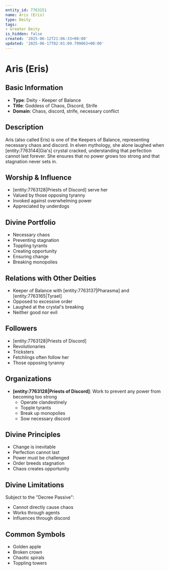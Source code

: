 ```yaml
---
entity_id: 7763151
name: Aris (Eris)
type: Deity
tags:
- Greater Deity
is_hidden: false
created: '2025-06-12T21:06:33+00:00'
updated: '2025-06-17T02:01:09.799063+00:00'
---
```


# Aris (Eris)

## Basic Information

- **Type**: Deity - Keeper of Balance
- **Title**: Goddess of Chaos, Discord, Strife
- **Domain**: Chaos, discord, strife, necessary conflict

## Description

Aris (also called Eris) is one of the Keepers of Balance, representing necessary chaos and discord. In elven mythology, she alone laughed when [entity:7763144|Gia's] crystal cracked, understanding that perfection cannot last forever. She ensures that no power grows too strong and that stagnation never sets in.

## Worship & Influence

- [entity:7763128|Priests of Discord] serve her
- Valued by those opposing tyranny
- Invoked against overwhelming power
- Appreciated by underdogs

## Divine Portfolio

- Necessary chaos
- Preventing stagnation
- Toppling tyrants
- Creating opportunity
- Ensuring change
- Breaking monopolies

## Relations with Other Deities

- Keeper of Balance with [entity:7763137|Pharasma] and [entity:7763165|Tyrael]
- Opposed to excessive order
- Laughed at the crystal's breaking
- Neither good nor evil

## Followers

- [entity:7763128|Priests of Discord]
- Revolutionaries
- Tricksters
- Fetchlings often follow her
- Those opposing tyranny

## Organizations

- **[entity:7763128|Priests of Discord]**: Work to prevent any power from becoming too strong
  - Operate clandestinely
  - Topple tyrants
  - Break up monopolies
  - Sow necessary discord

## Divine Principles

- Change is inevitable
- Perfection cannot last
- Power must be challenged
- Order breeds stagnation
- Chaos creates opportunity

## Divine Limitations

Subject to the "Decree Passive":

- Cannot directly cause chaos
- Works through agents
- Influences through discord

## Common Symbols

- Golden apple
- Broken crown
- Chaotic spirals
- Toppling towers